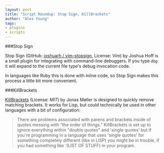 ```yaml
---
layout: post
title: "Script Roundup: Stop Sign, KillBrackets"
author: "Alex Young"
tags: 
- plugins
- scripts
---
```


###Stop Sign

Stop Sign (GitHub: [joshuarh / vim-stopsign](https://github.com/joshuarh/vim-stopsign), License: _Vim_) by Joshua Hoff is a small plugin for integrating with command-line debuggers.  If you type `dbg` it will expand to the current file type's debug invocation code.

In languages like Ruby this is done with inline code, so Stop Sign makes this process a little bit more convenient.

###KillBrackets

[KillBrackets](http://www.vim.org/scripts/script.php?script_id=4714) (License: _MIT_) by Jonas Møller is designed to quickly remove matching brackets.  It works for Lisp, but could technically be used in other languages with a bit of configuration:

> There are problems associated with parens and brackets inside of quotes messing with "the order of things." KillBrackets is set up to ignore everything within "double quotes"  and 'single quotes' but if you're programming in a language that uses 'single quotes' for something completely different (like in LISP) you might be in trouble, if you had something like '(LIST OF STUFF) in your program. 

